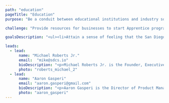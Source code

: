 ```yaml
---
path: "education"
pageTitle: "Education"
purpose: "Be a conduit between educational institutions and industry so they can best fill the education and talent capability/skill gaps.  Establish and incubate innovative educational opportunities that enable individuals to gain \"real world\" experience.  Reach students across both traditional and non-traditional educational backgrounds to advance educational opportunities and drive workforce readiness."

challenge: "Provide resources for businesses to start Apprentice programs. Provide structured opportunities for industry experts to interact and give back resources to provide subject matter expertise to curricula (learning the right things)."

goalsDescription: "<ul><li>Attain a sense of feeling that the San Diego community is united.</li><li>Making most of everyone aware of our presence. </li><li>Be publicized by a news outlet.</li></ul>"

leads:
  - lead:
      name: "Michael Roberts Jr."
      email:  "mike@sdcs.io"
      bioDescription: "<p>Michael Roberts Jr. is the Founder, Executive Director, and Program Chair of San Diego Code School at the University of Sant Katherine. He is also a Board Member of San Diego JavaScript Community, Inc. </p><p>As a Senior Software Engineer with over 30 years experience, he has recently focused attention towards teaching Full-stack JavaScript, primarily using the MERN stack. Michael was an early contributor to the xAPI specification and has created several innovative learning platforms.</p><p>When he is not off riding double centuries on his bike, he is either helping people transition into tech or building products that empower students to learn how to code.</p>"
      photo: "roberts_michael_2"
  - lead:
      name: "Aaron Gasperi"
      email: "aaron.gasperi@gmail.com"
      bioDescription: "<p>Aaron Gasperi is the Director of Product Management at Pricesmart where he leads e-commerce product and omni-channel product development. <br /><br />Originally from the East Coast, Aaron spent the early part of his career in the world of advertising and marketing, having worked for Carlson Marketing in loyalty and for McCann Worldgroup, launching platforms for General Mills, Nature Valley, Target, AT&amp;T, Amtrak, Aramark, Delta, United, and product development with Visa. <br /><br />Ten years ago, Aaron transitioned into Software product management, devoting his efforts to cloud-based and enterprise product development and innovation in both the public and for-profit sector. <br /><br />Aaron has served on the boards of the AMA, AAF, and has throughout his career devoted time to mentorship and career development for aspiring young professionals. Aaron earned his MBA at The Carlson School of Management.</p>"
      photo: "aaron_gasperi"
---
```


